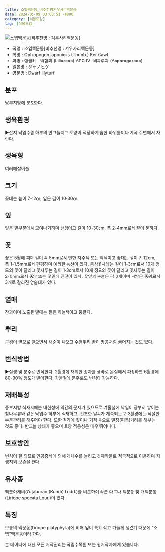 ```yaml
---
title: 소엽맥문동_비추천명겨우사리맥문동
date: 2024-05-09 03:03:51 +0800
category: [식물도감]
tag: [식물도감]
---
```




![소엽맥문동[비추천명 : 겨우사리맥문동]](/fileUpload/plants/basic/Liliaceae/Ophiopogon/5967/1_th2.JPG)
- 국명 : 소엽맥문동[비추천명 : 겨우사리맥문동]
- 학명 : Ophiopogon japonicus (Thunb.) Ker Gawl.
- 과명 : 앵글러 - 백합과 (Liliaceae) APG Ⅳ- 비짜루과 (Asparagaceae)
- 일본명 : ジャノヒゲ
- 영문명 : Dwarf lilyturf


## 분포
남부지방에 분포한다.
## 생육환경
▶산지 낙엽수림 하부의 반그늘지고 토양이 적당하게 습한 바위틈이나 계곡 주변에서 자란다.
## 생육형
여러해살이풀
## 크기
꽃대는 높이 7-12㎝, 잎은 길이 10-30㎝.
## 잎
잎은 밑부분에서 모여나기하며 선형이고 길이 10-30cm, 폭 2-4mm로서 끝이 둔하다.
## 꽃
꽃은 5월에 피며 길이 4-5mm로서 연한 자주색 또는 백색이고 꽃대는 길이 7-12cm, 폭 1-1.5mm로서 편평하며 예리한 능선이 있다. 총상꽃차례는 길이 1-3cm로서 10개 정도의 꽃이 달리고 꽃자루는 길이 1-3cm로서 10개 정도의 꽃이 달리고 꽃자루는 길이 2-6mm로서 중앙 또는 꽃밑에 관절이 있다. 꽃잎과 수술은 각 6개이며 씨방은 중위로서 3개로 갈라진 암술대가 있다.
## 열매
장과이며 노출된 열매는 짙은 하늘색이고 둥글다.
## 뿌리
근경이 옆으로 뻗으면서 새순이 나오고 수염뿌리 끝이 땅콩처럼 굵어지는 것도 있다.
## 번식방법
▶실생 및 분주로 번식한다. 2월경에 채취한 종자를 곧바로 온실에서 파종하면 6월경에 80-90% 정도가 발아한다. 가을철에 분주로도 번식이 가능하다.
## 재배특성
중부지방 식재시에는 내한성에 약간의 문제가 있으므로 겨울철에 낙엽이 풍부히 쌓이는 참나무류와 같은 낙엽수 하부에 식재하고, 건조한 날씨가 계속되는 2-3월경에는 적절한 수분관리를 해주어야 한다. 또한 적기에 짚이나 거적 등으로 멀칭(피복)처리를 해부는 것도 좋다. 반그늘 상태가 좋으며 토양 적응성은 매우 뛰어나다.
## 보호방안
번식이 잘 되므로 인공증식에 의해 개체수를 늘리고 경제작물로 적극적으로 이용하며 자생지외 보존을 한다.
## 유사종
맥문아재비(O. jaburan (Kunth) Lodd.)을 비롯하여 속은 다르나 맥문동 및 개맥문동(Liriope spocata Lour.)이 있다.
## 특징
보통의 맥문동(Liriope platyphylla)에 비해 잎이 특히 작고 가늘게 생겼기 때문에 "소엽"맥문동이라 한다.






본 데이터에 대한 모든 저작권리는 국립수목원 또는 원저작자에게 있습니다.
